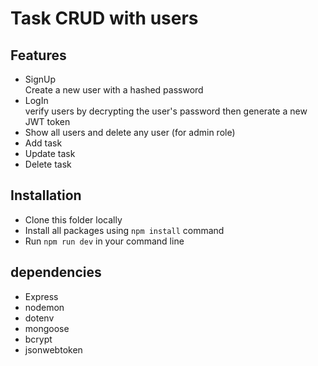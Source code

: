 # Task CRUD with users

## Features
- SignUp <br />
Create a new user with a hashed password
- LogIn <br />
  verify users by decrypting the user's password then generate a new JWT token
- Show all users and delete any user (for admin role)
- Add task 
- Update task 
- Delete task

## Installation
- Clone this folder locally
- Install all packages using `npm install` command
- Run `npm run dev` in your command line

## dependencies
- Express
- nodemon
- dotenv
- mongoose
- bcrypt
- jsonwebtoken
